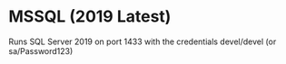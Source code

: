 # MSSQL (2019 Latest)

Runs SQL Server 2019 on port 1433 with the credentials devel/devel (or sa/Password123)
